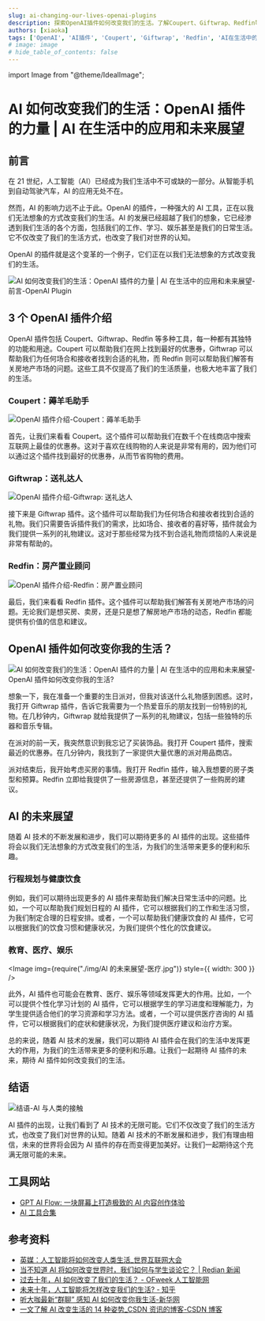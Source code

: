 ```yaml
---
slug: ai-changing-our-lives-openai-plugins
description: 探索OpenAI插件如何改变我们的生活。了解Coupert、Giftwrap、Redfin等AI插件的功能和用途，以及AI在我们日常生活中的应用和未来展望。
authors: [xiaoka]
tags: ['OpenAI', 'AI插件', 'Coupert', 'Giftwrap', 'Redfin', 'AI在生活中的应用', 'AI的未来']
# image: image
# hide_table_of_contents: false
---
```


import Image from "@theme/IdealImage";

# AI 如何改变我们的生活：OpenAI 插件的力量 | AI 在生活中的应用和未来展望

## 前言

在 21 世纪，人工智能（AI）已经成为我们生活中不可或缺的一部分。从智能手机到自动驾驶汽车，AI 的应用无处不在。

然而，AI 的影响力远不止于此。OpenAI 的插件，一种强大的 AI 工具，正在以我们无法想象的方式改变我们的生活。AI 的发展已经超越了我们的想象，它已经渗透到我们生活的各个方面，包括我们的工作、学习、娱乐甚至是我们的日常生活。它不仅改变了我们的生活方式，也改变了我们对世界的认知。

OpenAI 的插件就是这个变革的一个例子，它们正在以我们无法想象的方式改变我们的生活。

![AI 如何改变我们的生活：OpenAI 插件的力量 | AI 在生活中的应用和未来展望-前言-OpenAI Plugin](./img/2023-05-13-intro-OpenAI-Plugin.jpg)

<!--truncate-->

## 3 个 OpenAI 插件介绍

OpenAI 插件包括 Coupert、Giftwrap、Redfin 等多种工具，每一种都有其独特的功能和用途。Coupert 可以帮助我们在网上找到最好的优惠券，Giftwrap 可以帮助我们为任何场合和接收者找到合适的礼物，而 Redfin 则可以帮助我们解答有关房地产市场的问题。这些工具不仅提高了我们的生活质量，也极大地丰富了我们的生活。

### Coupert：薅羊毛助手

![OpenAI 插件介绍-Coupert：薅羊毛助手](./img/OpenAI%20插件介绍-Coupert%20薅羊毛助手.png)

首先，让我们来看看 Coupert。这个插件可以帮助我们在数千个在线商店中搜索互联网上最佳的优惠券。这对于喜欢在线购物的人来说是非常有用的，因为他们可以通过这个插件找到最好的优惠券，从而节省购物的费用。

### Giftwrap：送礼达人

![OpenAI 插件介绍-Giftwrap: 送礼达人](./img/OpenAI%20插件介绍-Giftwrap%20送礼达人.png)

接下来是 Giftwrap 插件。这个插件可以帮助我们为任何场合和接收者找到合适的礼物。我们只需要告诉插件我们的需求，比如场合、接收者的喜好等，插件就会为我们提供一系列的礼物建议。这对于那些经常为找不到合适礼物而烦恼的人来说是非常有帮助的。

### Redfin：房产置业顾问

![OpenAI 插件介绍-Redfin：房产置业顾问](./img/OpenAI%20插件介绍-Redfin%20房产置业顾问.png)

最后，我们来看看 Redfin 插件。这个插件可以帮助我们解答有关房地产市场的问题。无论我们是想买房、卖房，还是只是想了解房地产市场的动态，Redfin 都能提供有价值的信息和建议。

## OpenAI 插件如何改变你我的生活？

![AI 如何改变我们的生活：OpenAI 插件的力量 | AI 在生活中的应用和未来展望-OpenAI 插件如何改变你我的生活?](./img/OpenAI%20插件如何改变你我的生活.jpg)

想象一下，我在准备一个重要的生日派对，但我对该送什么礼物感到困惑。这时，我打开 Giftwrap 插件，告诉它我需要为一个热爱音乐的朋友找到一份特别的礼物。在几秒钟内，Giftwrap 就给我提供了一系列的礼物建议，包括一些独特的乐器和音乐专辑。

在派对的前一天，我突然意识到我忘记了买装饰品。我打开 Coupert 插件，搜索最近的优惠券。在几分钟内，我找到了一家提供大量优惠的派对用品商店。

派对结束后，我开始考虑买房的事情。我打开 Redfin 插件，输入我想要的房子类型和预算。Redfin 立即给我提供了一些房源信息，甚至还提供了一些购房的建议。

## AI 的未来展望

随着 AI 技术的不断发展和进步，我们可以期待更多的 AI 插件的出现。这些插件将会以我们无法想象的方式改变我们的生活，为我们的生活带来更多的便利和乐趣。

### 行程规划与健康饮食

例如，我们可以期待出现更多的 AI 插件来帮助我们解决日常生活中的问题。比如，一个可以帮助我们规划日程的 AI 插件，它可以根据我们的工作和生活习惯，为我们制定合理的日程安排。或者，一个可以帮助我们健康饮食的 AI 插件，它可以根据我们的饮食习惯和健康状况，为我们提供个性化的饮食建议。

### 教育、医疗、娱乐

<Image img={require("./img/AI 的未来展望-医疗.jpg")} style={{ width: 300 }} />

此外，AI 插件也可能会在教育、医疗、娱乐等领域发挥更大的作用。比如，一个可以提供个性化学习计划的 AI 插件，它可以根据学生的学习进度和理解能力，为学生提供适合他们的学习资源和学习方法。或者，一个可以提供医疗咨询的 AI 插件，它可以根据我们的症状和健康状况，为我们提供医疗建议和治疗方案。

总的来说，随着 AI 技术的发展，我们可以期待 AI 插件会在我们的生活中发挥更大的作用，为我们的生活带来更多的便利和乐趣。让我们一起期待 AI 插件的未来，期待 AI 插件如何改变我们的生活。

## 结语

![结语-AI 与人类的接触](./img/结语-AI%20与人类的接触.jpg)

AI 插件的出现，让我们看到了 AI 技术的无限可能。它们不仅改变了我们的生活方式，也改变了我们对世界的认知。随着 AI 技术的不断发展和进步，我们有理由相信，未来的世界将会因为 AI 插件的存在而变得更加美好。让我们一起期待这个充满无限可能的未来。

## 工具网站

- [GPT AI Flow: 一块屏幕上打造极致的 AI 内容创作体验](https://www.gptaiflow.com/)
- [AI 工具合集](https://www.gptaiflow.com/docs/ai-toolset)

## 参考资料

- [英媒：人工智能将如何改变人类生活\_世界互联网大会](https://cn.wicinternet.org/2023-03/16/content_36434887.htm)
- [当不知道 AI 将如何改变世界时，我们如何与学生谈论它？ | Redian 新闻](https://redian.news/wxnews/257283)
- [过去十年，AI 如何改变了我们的生活？ - OFweek 人工智能网](https://m.ofweek.com/ai/2019-12/ART-201700-8400-30423175.html)
- [未来十年，人工智能将怎样改变我们的生活? - 知乎](https://zhuanlan.zhihu.com/p/22568741)
- [听大咖最新“群聊” 感知 AI 如何改变你我生活-新华网](http://www.xinhuanet.com/fortune/2021-07/09/c_1127639488.htm)
- [一文了解 AI 改变生活的 14 种姿势\_CSDN 资讯的博客-CSDN 博客](https://blog.csdn.net/csdnnews/article/details/79777599)
